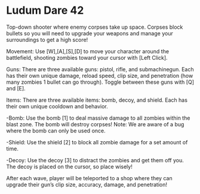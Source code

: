 # Ludum Dare 42
Top-down shooter where enemy corpses take up space. Corpses block bullets so you will need to upgrade your weapons and manage your surroundings to get a high score!

Movement: Use [W],[A],[S],[D] to move your character around the battlefield, shooting zombies toward your cursor with [Left Click].

Guns: There are three available guns: pistol, rifle, and submachinegun. Each has their own unique damage, reload speed, clip size, and penetration (how many zombies 1 bullet can go through). Toggle between these guns with [Q] and [E].

Items: There are three available items: bomb, decoy, and shield. Each has their own unique cooldown and behavior.

-Bomb: Use the bomb [1] to deal massive damage to all zombies within the blast zone. The bomb will destroy corpses! Note: We are aware of a bug where the bomb can only be used once.

-Shield: Use the shield [2] to block all zombie damage for a set amount of time.

-Decoy: Use the decoy [3] to distract the zombies and get them off you. The decoy is placed on the cursor, so place wisely!

After each wave, player will be teleported to a shop where they can upgrade their gun’s clip size, accuracy, damage, and penetration!

